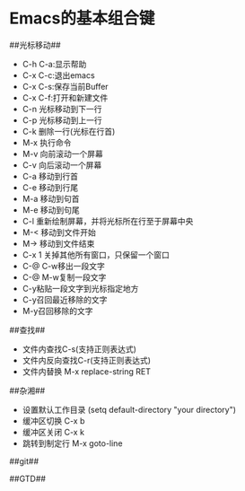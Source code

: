 # Emacs的基本组合键 #
##光标移动##
* C-h C-a:显示帮助
* C-x C-c:退出emacs
* C-x C-s:保存当前Buffer
* C-x C-f:打开和新建文件
* C-n 光标移动到下一行
* C-p 光标移动到上一行
* C-k 删除一行(光标在行首)
* M-x 执行命令
* M-v 向前滚动一个屏幕
* C-v 向后滚动一个屏幕
* C-a 移动到行首
* C-e 移动到行尾
* M-a 移动到句首
* M-e 移动到句尾
* C-l 重新绘制屏幕，并将光标所在行至于屏幕中央
* M-< 移动到文件开始
* M-> 移动到文件结束
* C-x 1 关掉其他所有窗口，只保留一个窗口
* C-@ C-w移出一段文字
* C-@ M-w复制一段文字
* C-y粘贴一段文字到光标指定地方
* C-y召回最近移除的文字
* M-y召回移除的文字

##查找##
* 文件内查找C-s(支持正则表达式)
* 文件内反向查找C-r(支持正则表达式)
* 文件内替换 M-x replace-string RET

##杂湘##
* 设置默认工作目录 (setq default-directory "your directory")
* 缓冲区切换 C-x b
* 缓冲区关闭 C-x k
* 跳转到制定行 M-x goto-line

##git##

##GTD##
